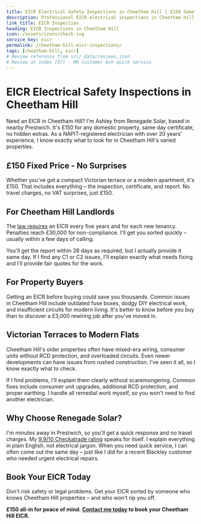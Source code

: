 ```yaml
---
title: EICR Electrical Safety Inspections in Cheetham Hill | £150 Same Day Certificate
description: Professional EICR electrical inspections in Cheetham Hill. £150 all domestic properties, same day certificates. NAPIT registered, 20+ years experience.
link_title: EICR Inspection
heading: EICR Inspections in Cheetham Hill
icon: /assets/icons/check.svg
service_key: eicr
permalink: /cheetham-hill-eicr-inspections/
tags: [cheetham-hill, eicr]
# Review reference from src/_data/reviews.json
# Review at index [57] - M9 customer Ash quick service
---
```


# EICR Electrical Safety Inspections in Cheetham Hill

Need an EICR in Cheetham Hill? I'm Ashley from Renegade Solar, based in nearby Prestwich. It's £150 for any domestic property, same day certificate, no hidden extras. As a NAPIT-registered electrician with over 20 years' experience, I know exactly what to look for in Cheetham Hill's varied properties.

## £150 Fixed Price - No Surprises

Whether you've got a compact Victorian terrace or a modern apartment, it's £150. That includes everything – the inspection, certificate, and report. No travel charges, no VAT surprises, just £150.

## For Cheetham Hill Landlords

The [law requires](https://www.legislation.gov.uk/uksi/2020/312/part/2/made) an EICR every five years and for each new tenancy. Penalties reach £30,000 for non-compliance. I'll get you sorted quickly – usually within a few days of calling.

You'll get the report within 28 days as required, but I actually provide it same day. If I find any C1 or C2 issues, I'll explain exactly what needs fixing and I'll provide fair quotes for the work.

## For Property Buyers

Getting an EICR before buying could save you thousands. Common issues in Cheetham Hill include outdated fuse boxes, dodgy DIY electrical work, and insufficient circuits for modern living. It's better to know before you buy than to discover a £3,000 rewiring job after you've moved in.

## Victorian Terraces to Modern Flats

Cheetham Hill's older properties often have mixed-era wiring, consumer units without RCD protection, and overloaded circuits. Even newer developments can have issues from rushed construction. I've seen it all, so I know exactly what to check.

If I find problems, I'll explain them clearly without scaremongering. Common fixes include consumer unit upgrades, additional RCD protection, and proper earthing. I handle all remedial work myself, so you won't need to find another electrician.

## Why Choose Renegade Solar?

I'm minutes away in Prestwich, so you'll get a quick response and no travel charges. My [9.9/10 Checkatrade rating](https://www.checkatrade.com/trades/renegadeelectrical/) speaks for itself. I explain everything in plain English, not electrical jargon. When you need quick service, I can often come out the same day – just like I did for a recent Blackley customer who needed urgent electrical repairs.

## Book Your EICR Today

Don't risk safety or legal problems. Get your EICR sorted by someone who knows Cheetham Hill properties – and who won't rip you off.

**£150 all-in for peace of mind. [Contact me today](/contact/) to book your Cheetham Hill EICR.**
